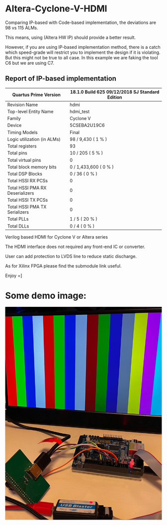 # Altera-Cyclone-V-HDMI

Comparing IP-based with Code-based implementation, the deviations are 98 vs 115 ALMs.

This means, using (Altera HW IP) should provide a better result.

However, if you are using IP-based implementation method, there is a catch which speed-grade will restrict you to implement the design if it is violating.
But this might not be true to all case. In this example we are faking the tool C6 but we are using C7.

## Report of IP-based implementation

| Quartus Prime Version           | 18.1.0 Build 625 09/12/2018 SJ Standard Edition |
|---------------------------------|-------------------------------------------------|
| Revision Name                   | hdmi                                            |
| Top-level Entity Name           | hdmi_test                                       |
| Family                          | Cyclone V                                       |
| Device                          | 5CSEBA2U19C6                                    |
| Timing Models                   | Final                                           |
| Logic utilization (in ALMs)     | 98 / 9,430 ( 1 % )                              |
| Total registers                 | 93                                              |
| Total pins                      | 10 / 205 ( 5 % )                                |
| Total virtual pins              | 0                                               |
| Total block memory bits         | 0 / 1,433,600 ( 0 % )                           |
| Total DSP Blocks                | 0 / 36 ( 0 % )                                  |
| Total HSSI RX PCSs              | 0                                               |
| Total HSSI PMA RX Deserializers | 0                                               |
| Total HSSI TX PCSs              | 0                                               |
| Total HSSI PMA TX Serializers   | 0                                               |
| Total PLLs                      | 1 / 5 ( 20 % )                                  |
| Total DLLs                      | 0 / 4 ( 0 % )                                   |

Verilog based HDMI for Cyclone V or Altera series

The HDMI interface does not required any front-end IC or converter.

User can add protection to LVDS line to reduce static discharge.

As for Xilinx FPGA please find the submodule link useful.

Enjoy =]


# Some demo image:
![Alt text](images/img.jpg?raw=true "Title")
